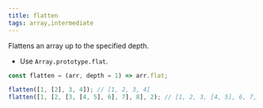 ```yaml
---
title: flatten
tags: array,intermediate
---
```


Flattens an array up to the specified depth.

- Use `Array.prototype.flat`.

```js
const flatten = (arr, depth = 1) => arr.flat;
```

```js
flatten([1, [2], 3, 4]); // [1, 2, 3, 4]
flatten([1, [2, [3, [4, 5], 6], 7], 8], 2); // [1, 2, 3, [4, 5], 6, 7, 8]
```
